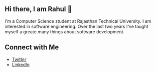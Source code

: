 ## Hi there, I am Rahul 👋

I'm a Computer Science student at Rajasthan Technical University. I am interested in software engineering. Over the last two years I've taught myself a greate many things about software development.

## Connect with Me

- [Twitter](https://twitter.com/RHGPT)
- [LinkedIn](https://www.linkedin.com/in/rahul-gupta-a844ab217/)
